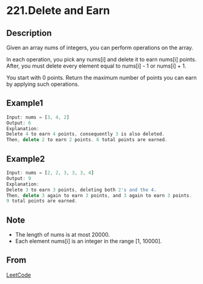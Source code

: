 # 221.Delete and Earn

## Description

Given an array nums of integers, you can perform operations on the array.

In each operation, you pick any nums[i] and delete it to earn nums[i] points. After, you must delete every element equal to nums[i] - 1 or nums[i] + 1.

You start with 0 points. Return the maximum number of points you can earn by applying such operations.

## Example1

```javascript
Input: nums = [3, 4, 2]
Output: 6
Explanation:
Delete 4 to earn 4 points, consequently 3 is also deleted.
Then, delete 2 to earn 2 points. 6 total points are earned.
```

## Example2

```javascript
Input: nums = [2, 2, 3, 3, 3, 4]
Output: 9
Explanation:
Delete 3 to earn 3 points, deleting both 2's and the 4.
Then, delete 3 again to earn 3 points, and 3 again to earn 3 points.
9 total points are earned.
```

## Note

* The length of nums is at most 20000.
* Each element nums[i] is an integer in the range [1, 10000].

## From

[LeetCode](https://leetcode.com/problems/delete-and-earn)
